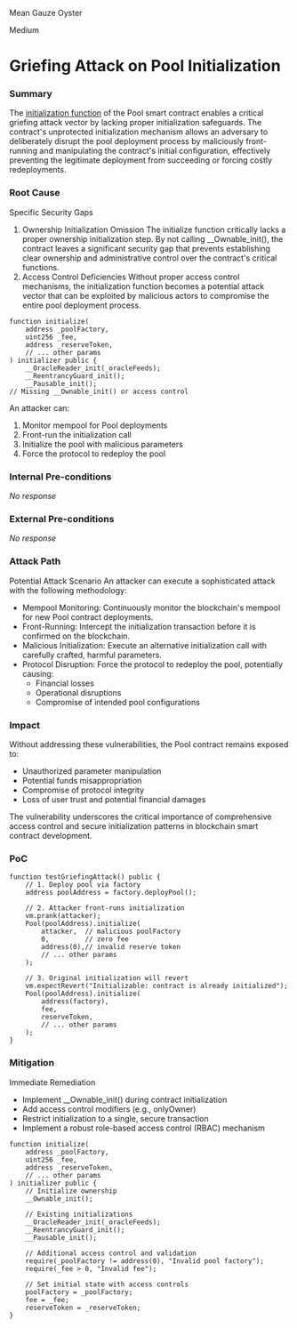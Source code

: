 Mean Gauze Oyster

Medium

# Griefing Attack on Pool Initialization

### Summary

The [initialization function](https://github.com/sherlock-audit/2024-12-plaza-finance/blob/14a962c52a8f4731bbe4655a2f6d0d85e144c7c2/plaza-evm/src/Pool.sol#L135C3-L150C23)  of the Pool smart contract enables a critical griefing attack vector by lacking proper initialization safeguards. The contract's unprotected initialization mechanism allows an adversary to deliberately disrupt the pool deployment process by maliciously front-running and manipulating the contract's initial configuration, effectively preventing the legitimate deployment from succeeding or forcing costly redeployments.



### Root Cause

Specific Security Gaps
1. Ownership Initialization Omission
The initialize function critically lacks a proper ownership initialization step. By not calling __Ownable_init(), the contract leaves a significant security gap that prevents establishing clear ownership and administrative control over the contract's critical functions.
2. Access Control Deficiencies
Without proper access control mechanisms, the initialization function becomes a potential attack vector that can be exploited by malicious actors to compromise the entire pool deployment process.
```Solidity
function initialize(
    address _poolFactory,
    uint256 _fee,
    address _reserveToken,
    // ... other params
) initializer public {
    __OracleReader_init(_oracleFeeds);
    __ReentrancyGuard_init();
    __Pausable_init();
// Missing __Ownable_init() or access control
```

An attacker can:

1. Monitor mempool for Pool deployments
2. Front-run the initialization call
3. Initialize the pool with malicious parameters
4. Force the protocol to redeploy the pool

### Internal Pre-conditions

_No response_

### External Pre-conditions

_No response_

### Attack Path

Potential Attack Scenario
An attacker can execute a sophisticated attack with the following methodology:

- Mempool Monitoring: Continuously monitor the blockchain's mempool for new Pool contract deployments.
- Front-Running: Intercept the initialization transaction before it is confirmed on the blockchain.
- Malicious Initialization: Execute an alternative initialization call with carefully crafted, harmful parameters.
- Protocol Disruption: Force the protocol to redeploy the pool, potentially causing:
    - Financial losses
    - Operational disruptions
    - Compromise of intended pool configurations

### Impact

Without addressing these vulnerabilities, the Pool contract remains exposed to:

- Unauthorized parameter manipulation
- Potential funds misappropriation
- Compromise of protocol integrity
- Loss of user trust and potential financial damages

The vulnerability underscores the critical importance of comprehensive access control and secure initialization patterns in blockchain smart contract development.

### PoC

```Solidity
function testGriefingAttack() public {
    // 1. Deploy pool via factory
    address poolAddress = factory.deployPool();
    
    // 2. Attacker front-runs initialization
    vm.prank(attacker);
    Pool(poolAddress).initialize(
        attacker,  // malicious poolFactory
        0,         // zero fee
        address(0),// invalid reserve token
        // ... other params
    );
    
    // 3. Original initialization will revert
    vm.expectRevert("Initializable: contract is already initialized");
    Pool(poolAddress).initialize(
        address(factory),
        fee,
        reserveToken,
        // ... other params
    );
}
```

### Mitigation

Immediate Remediation

- Implement __Ownable_init() during contract initialization
- Add access control modifiers (e.g., onlyOwner)
- Restrict initialization to a single, secure transaction
- Implement a robust role-based access control (RBAC) mechanism
```Solidity
function initialize(
    address _poolFactory,
    uint256 _fee,
    address _reserveToken,
    // ... other params
) initializer public {
    // Initialize ownership
    __Ownable_init();
    
    // Existing initializations
    __OracleReader_init(_oracleFeeds);
    __ReentrancyGuard_init();
    __Pausable_init();
    
    // Additional access control and validation
    require(_poolFactory != address(0), "Invalid pool factory");
    require(_fee > 0, "Invalid fee");
    
    // Set initial state with access controls
    poolFactory = _poolFactory;
    fee = _fee;
    reserveToken = _reserveToken;
}
```